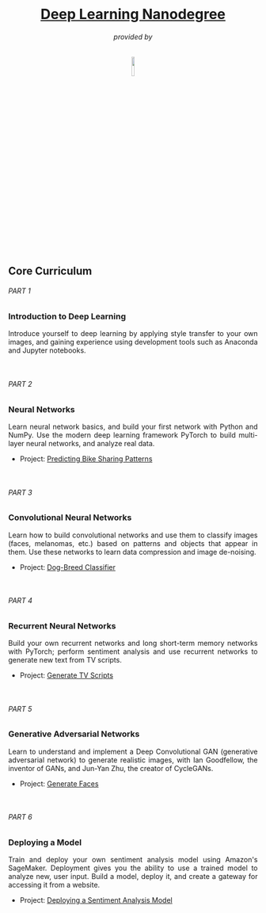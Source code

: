 <br>
<h1 align="center"><a href="https://www.udacity.com/course/deep-learning-nanodegree--nd101">Deep Learning Nanodegree</a></h1>
<h6 align = "center">provided by</h6>
<p align="center"><a href="https://www.udacity.com/"><img src="https://raw.githubusercontent.com/faber6911/DeepLearning-nanodegree-Udacity/master/imgs/logo.png" width=10%></a></p>

<h2>Core Curriculum</h2>
<h6>PART 1</h6>
<h3>Introduction to Deep Learning</h3>
<p align="justify">Introduce yourself to deep learning by applying style transfer to your own images, and gaining experience using development tools such as Anaconda and Jupyter notebooks.
</p>
<br>
<h6>PART 2</h6>
<h3>Neural Networks</h3>
<p align="justify">Learn neural network basics, and build your first network with Python and NumPy. Use the modern deep learning framework PyTorch to build multi-layer neural networks, and analyze real data.
<ul>
  <li>Project: <a href="https://github.com/faber6911/DeepLearning-nanodegree-Udacity/tree/master/project-bikesharing">Predicting Bike Sharing Patterns</a></li>
</ul>
</p>
<br>
<h6>PART 3</h6>
<h3>Convolutional Neural Networks</h3>
<p align="justify">Learn how to build convolutional networks and use them to classify images (faces, melanomas, etc.) based on patterns and objects that appear in them. Use these networks to learn data compression and image de-noising.
<ul>
  <li>Project: <a href="https://github.com/faber6911/DeepLearning-nanodegree-Udacity/tree/master/2_project-dog-classification">Dog-Breed Classifier</a></li>
</ul>
</p>
<br>
<h6>PART 4</h6>
<h3>Recurrent Neural Networks</h3>
<p align="justify">Build your own recurrent networks and long short-term memory networks with PyTorch; perform sentiment analysis and use recurrent networks to generate new text from TV scripts.
<ul>
  <li>Project: <a href="">Generate TV Scripts</a></li>
</ul>
</p>
<br>
<h6>PART 5</h6>
<h3>Generative Adversarial Networks</h3>
<p align="justify">Learn to understand and implement a Deep Convolutional GAN (generative adversarial network) to generate realistic images, with Ian Goodfellow, the inventor of GANs, and Jun-Yan Zhu, the creator of CycleGANs.
<ul>
  <li>Project: <a href="">Generate Faces</a></li>
</ul>
</p>
<br>
<h6>PART 6</h6>
<h3>Deploying a Model</h3>
<p align="justify">Train and deploy your own sentiment analysis model using Amazon's SageMaker. Deployment gives you the ability to use a trained model to analyze new, user input. Build a model, deploy it, and create a gateway for accessing it from a website.
<ul>
  <li>Project: <a href="">Deploying a Sentiment Analysis Model</a></li>
</ul>
</p>

<!---<p align="center">
<img src="https://raw.githubusercontent.com/faber6911/NLP-nanodegree-Udacity/master/imgs/certificate.PNG">
</p>--->
